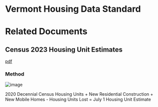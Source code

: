# Vermont Housing Data Standard

# Related Documents

## Census 2023 Housing Unit Estimates
[pdf](https://www2.census.gov/programs-surveys/popest/technical-documentation/methodology/2020-2023/2023-hu-meth.pdf)

### Method

![image](https://github.com/user-attachments/assets/452aaad7-f778-4750-8d34-877cfb0894c6)

2020 Decennial Census Housing Units + New Residential Construction + New Mobile Homes - Housing Units Lost = July 1 Housing Unit Estimate
